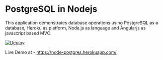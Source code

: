 PostgreSQL in Nodejs
=============

This application demonstrates database operations using PostgreSQL as a database, Heroku as platform, Node.js as language and Angularjs as javascript based MVC. 

[![Deploy](https://www.herokucdn.com/deploy/button.png)](https://heroku.com/deploy) 


Live Demo at - https://node-postgres.herokuapp.com/
